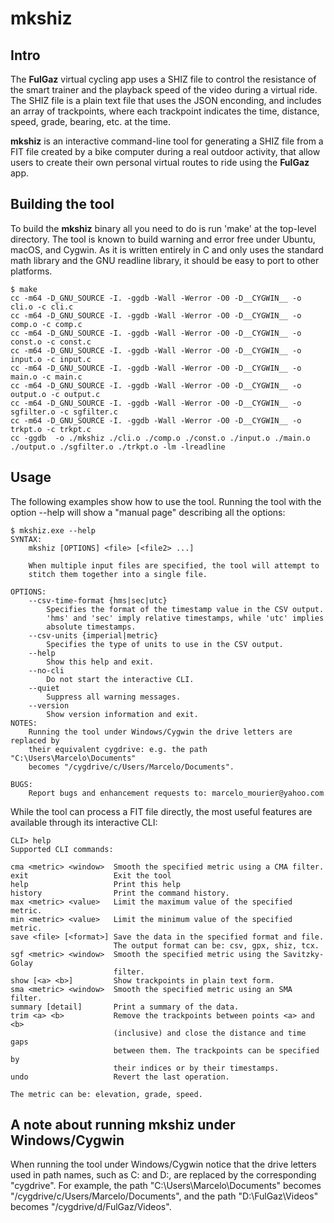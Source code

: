 # mkshiz

## Intro

The **FulGaz** virtual cycling app uses a SHIZ file to control the resistance of the smart trainer and the playback speed of the video during a virtual ride.  The SHIZ file is a plain text file that uses the JSON enconding, and includes an array of trackpoints, where each trackpoint indicates the time, distance, speed, grade, bearing, etc. at the time.
 
**mkshiz** is an interactive command-line tool for generating a SHIZ file from a FIT file created by a bike computer during a real outdoor activity, that allow users to create their own personal virtual routes to ride using the **FulGaz** app.

## Building the tool

To build the **mkshiz** binary all you need to do is run 'make' at the top-level directory. The tool is known to build warning and error free under Ubuntu, macOS, and Cygwin. As it is written entirely in C and only uses the standard math library and the GNU readline library, it should be easy to port to other platforms.

```
$ make
cc -m64 -D_GNU_SOURCE -I. -ggdb -Wall -Werror -O0 -D__CYGWIN__ -o cli.o -c cli.c
cc -m64 -D_GNU_SOURCE -I. -ggdb -Wall -Werror -O0 -D__CYGWIN__ -o comp.o -c comp.c
cc -m64 -D_GNU_SOURCE -I. -ggdb -Wall -Werror -O0 -D__CYGWIN__ -o const.o -c const.c
cc -m64 -D_GNU_SOURCE -I. -ggdb -Wall -Werror -O0 -D__CYGWIN__ -o input.o -c input.c
cc -m64 -D_GNU_SOURCE -I. -ggdb -Wall -Werror -O0 -D__CYGWIN__ -o main.o -c main.c
cc -m64 -D_GNU_SOURCE -I. -ggdb -Wall -Werror -O0 -D__CYGWIN__ -o output.o -c output.c
cc -m64 -D_GNU_SOURCE -I. -ggdb -Wall -Werror -O0 -D__CYGWIN__ -o sgfilter.o -c sgfilter.c
cc -m64 -D_GNU_SOURCE -I. -ggdb -Wall -Werror -O0 -D__CYGWIN__ -o trkpt.o -c trkpt.c
cc -ggdb  -o ./mkshiz ./cli.o ./comp.o ./const.o ./input.o ./main.o ./output.o ./sgfilter.o ./trkpt.o -lm -lreadline
```

## Usage

The following examples show how to use the tool.  Running the tool with the option --help will show a "manual page" describing all the options: 

```
$ mkshiz.exe --help
SYNTAX:
    mkshiz [OPTIONS] <file> [<file2> ...]

    When multiple input files are specified, the tool will attempt to
    stitch them together into a single file.

OPTIONS:
    --csv-time-format {hms|sec|utc}
        Specifies the format of the timestamp value in the CSV output.
        'hms' and 'sec' imply relative timestamps, while 'utc' implies
        absolute timestamps.
    --csv-units {imperial|metric}
        Specifies the type of units to use in the CSV output.
    --help
        Show this help and exit.
    --no-cli
        Do not start the interactive CLI.
    --quiet
        Suppress all warning messages.
    --version
        Show version information and exit.
NOTES:
    Running the tool under Windows/Cygwin the drive letters are replaced by
    their equivalent cygdrive: e.g. the path "C:\Users\Marcelo\Documents"
    becomes "/cygdrive/c/Users/Marcelo/Documents".

BUGS:
    Report bugs and enhancement requests to: marcelo_mourier@yahoo.com
```

While the tool can process a FIT file directly, the most useful features are available through its interactive CLI:

```
CLI> help
Supported CLI commands:

cma <metric> <window>  Smooth the specified metric using a CMA filter.
exit                   Exit the tool
help                   Print this help
history                Print the command history.
max <metric> <value>   Limit the maximum value of the specified metric.
min <metric> <value>   Limit the minimum value of the specified metric.
save <file> [<format>] Save the data in the specified format and file.
                       The output format can be: csv, gpx, shiz, tcx.
sgf <metric> <window>  Smooth the specified metric using the Savitzky-Golay
                       filter.
show [<a> <b>]         Show trackpoints in plain text form.
sma <metric> <window>  Smooth the specified metric using an SMA filter.
summary [detail]       Print a summary of the data.
trim <a> <b>           Remove the trackpoints between points <a> and <b>
                       (inclusive) and close the distance and time gaps
                       between them. The trackpoints can be specified by
                       their indices or by their timestamps.
undo                   Revert the last operation.

The metric can be: elevation, grade, speed.
```
 
## A note about running mkshiz under Windows/Cygwin

When running the tool under Windows/Cygwin notice that the drive letters used in path names, such as C: and D:, are replaced by the corresponding "cygdrive".  For example, the path "C:\Users\Marcelo\Documents" becomes "/cygdrive/c/Users/Marcelo/Documents", and the path "D:\FulGaz\Videos" becomes "/cygdrive/d/FulGaz/Videos".

